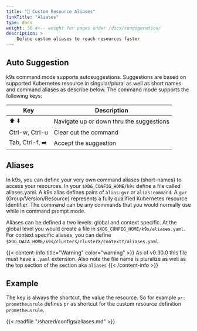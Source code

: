 ```yaml
---
title: "🥸 Custom Resource Aliases"
linkTitle: "Aliases"
type: docs
weight: 30 #<-- weight for pages under /docs/congiguration/
description: >
    Define custom aliases to reach resources faster
---
```


## Auto Suggestion

k9s command mode supports autosuggestions. Suggestions are based on supported Kubernetes resource in singular/plural as well as short names and command aliases as describe below. The command mode supports the following keys:

| Key                | Description                                |
|--------------------|--------------------------------------------|
| ⬆️ ⬇️               | Navigate up or down thru the suggestions   |
| Ctrl-w, Ctrl-u     | Clear out the command                      |
| Tab, Ctrl-f, ➡️     | Accept the suggestion                      |

## Aliases

In k9s, you can define your very own command aliases (short-names) to access your resources. In your `$XDG_CONFIG_HOME/k9s` define a file called aliases.yaml. A k9s alias defines pairs of `alias:gvr` or `alias:command`. A `gvr` (Group/Version/Resource) represents a fully qualified Kubernetes resource identifier. The command can be any commands that you would normally use while in command prompt mode.

Aliases can be defined a two levels: global and context specific. At the global level you would create a file in `$XDG_CONFIG_HOME/k9s/aliases.yaml`. For context specific aliases, you can define `$XDG_DATA_HOME/k9s/clusters/clusterX/contextY/aliases.yaml`.


{{< content-info title="Warning" color="warning" >}}
As of v0.30.0 this file must have a `.yaml` extension. Also note the file name is pluralize as well as the top section of the section aka `aliases`
{{< /content-info >}}

## Example

The key is always the shortcut, the value the resource. So for example `pr: prometheusrule` defines `pr` as shortcut for the custom resource definition `prometheusrule`.

{{< readfile "/shared/configs/aliases.md" >}}